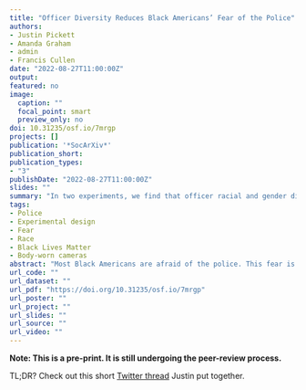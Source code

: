 ```yaml
---
title: "Officer Diversity Reduces Black Americans’ Fear of the Police"
authors:
- Justin Pickett
- Amanda Graham
- admin
- Francis Cullen
date: "2022-08-27T11:00:00Z"
output: 
featured: no
image:
  caption: ""
  focal_point: smart
  preview_only: no
doi: 10.31235/osf.io/7mrgp
projects: []
publication: '*SocArXiv*'
publication_short: 
publication_types: 
- "3"
publishDate: "2022-08-27T11:00:00Z"
slides: ""
summary: "In two experiments, we find that officer racial and gender diversity reduces Black Americans’ fear of the police."
tags:
- Police
- Experimental design
- Fear
- Race
- Black Lives Matter
- Body-worn cameras
abstract: "Most Black Americans are afraid of the police. This fear is consequential, adversely affecting their health, social lives, school performance, willingness to call the police, and interactions with officers. Improving police-civilian relations and reducing Black Americans’ fear is therefore critical. Among the most prominently proposed policing reforms is police racial and gender diversification. However, there is little experimental evidence about the effects of officer diversity, and the existing non-experimental evidence is mixed. Using a nationwide sample (N = 1,100) that included comparable numbers of Black and non-Black respondents (N = 511 and 589, respectively), we tested the effects of officer diversity in two methodologically dissimilar survey experiments, producing four key findings. First, in early 2022, nearly two years after George Floyd’s killing, most Black Americans remained afraid of the police. Second, in a conjoint experiment where respondents were presented with 11,000 officer profiles that randomly varied on seven attributes, including race and sex, Black Americans were less afraid when the officers were non-White (Black or Hispanic/Latino) instead of White and were female instead of male. Third, in a separate experiment with pictured police teams wherein each officer’s race and sex were randomized, Black Americans were less afraid of being mistreated by non-White and female officers. Finally, experimental evidence emerged that body-worn cameras (BWC), when civilians were aware of them, reduced fear of the police among both Black and non-Black respondents. These findings strongly support calls to diversify police agencies and to require officers to wear and notify civilians of BWC."
url_code: ""
url_dataset: ""
url_pdf: "https://doi.org/10.31235/osf.io/7mrgp"
url_poster: ""
url_project: ""
url_slides: ""
url_source: ""
url_video: ""
---
```


**Note: This is a pre-print. It is still undergoing the peer-review process.** 

TL;DR? Check out this short [Twitter thread](https://twitter.com/JustinTPickett/status/1563565676157349894) Justin put together. 
